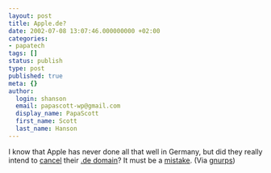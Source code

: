 ```yaml
---
layout: post
title: Apple.de?
date: 2002-07-08 13:07:46.000000000 +02:00
categories:
- papatech
tags: []
status: publish
type: post
published: true
meta: {}
author:
  login: shanson
  email: papascott-wp@gmail.com
  display_name: PapaScott
  first_name: Scott
  last_name: Hanson
---
```

<p>I know that Apple has never done all that well in Germany, but did they really intend to <a href="http://www.papascott.de/images/fotos/applede1.php" onclick="window.open('http://www.papascott.de/images/fotos/applede1.php', 'popup', 'width=482,height=297,scrollbars=no,resizable=no,toolbar=no,directories=no,location=no,menubar=no,status=no,left=0,top=0'); return false">cancel</a> their <a href="http://www.apple.de">.de domain</a>? It must be a <a href="http://www.heise.de/newsticker/data/hps-08.07.02-000/">mistake</a>. (Via <a href="http://www.gnurps.de/">gnurps</a>)</p>
